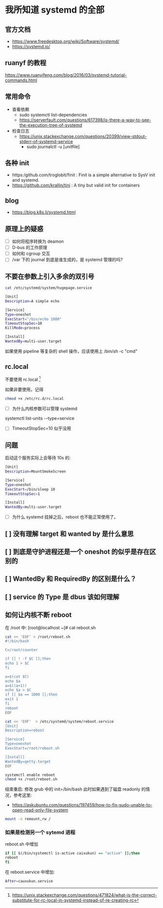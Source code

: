 # 我所知道 systemd 的全部

## 官方文档
- https://www.freedesktop.org/wiki/Software/systemd/
- https://systemd.io/

## ruanyf 的教程
https://www.ruanyifeng.com/blog/2016/03/systemd-tutorial-commands.html

## 常用命令
- 查看依赖
  - sudo systemctl list-dependencies
  - https://serverfault.com/questions/617398/is-there-a-way-to-see-the-execution-tree-of-systemd
- 检查日志
  - https://unix.stackexchange.com/questions/20399/view-stdout-stderr-of-systemd-service
    - sudo journalctl -u [unitfile]

## 各种 init
- https:/github.com/troglobit/finit : Finit is a simple alternative to SysV init and systemd.
- https://github.com/krallin/tini : A tiny but valid init for containers

## blog
- https://blog.k8s.li/systemd.html

## 原理上的疑惑
- [ ] 如何将程序转换为 deamon
- [ ] D-bus 的工作原理
- [ ] 如何和 cgroup 交互
- [ ] /var 下的 journal 到底是谁生成的，是 systemd 管理的吗?

## 不要在参数上引入多余的双引号

```sh
cat /etc/systemd/system/hugepage.service

[Unit]
Description=A simple echo

[Service]
Type=oneshot
ExecStart="/bin/echo 1000"
TimeoutStopSec=10
KillMode=process

[Install]
WantedBy=multi-user.target
```

如果使用 pipeline 等复杂的 shell 操作，应该使用上 /bin/sh -c "cmd"

## rc.local

不要使用 rc.local [^1]

如果非要使用，记得
```sh
chmod +x /etc/rc.d/rc.local
```




- [ ] 为什么内核参数可以管理 systemd

systemctl list-units --type=service

- [ ] TimeoutStopSec=10 似乎没用

## 问题
启动这个服务实际上会等待 10s 的:
```sh
[Unit]
Description=MountSmokeScreen

[Service]
Type=oneshot
ExecStart=/bin/sleep 10
TimeoutStopSec=1

[Install]
WantedBy=multi-user.target
```

- [ ] 为什么 systemd 挂掉之后，reboot 也不能正常使用了。

## [ ] 没有理解 target 和 wanted by 是什么意思

## [ ] 到底是守护进程还是一个 oneshot 的似乎是存在区别的

## [ ] WantedBy 和 RequiredBy 的区别是什么？

## [ ] service 的 Type 是 dbus 该如何理解


## 如何让内核不断 reboot

在 /root 中:
[root@localhost ~]# cat reboot.sh
```sh
cat << 'EOF' > /root/reboot.sh
#!/bin/bash

C=/root/counter

if [[ ! -f $C ]];then
echo 1 > $C
fi

a=$(cat $C)
echo $a
a=$((a+1))
echo $a > $C
if [[ $a == 1000 ]];then
exit 1
fi
reboot
EOF

cat << 'EOF'  > /etc/systemd/system/reboot.service
[Unit]
Description=reboot

[Service]
Type=oneshot
ExecStart=/root/reboot.sh

[Install]
WantedBy=getty.target
EOF

systemctl enable reboot
chmod +x /root/reboot.sh
```

结束重启: 修改 grub 中的 init=/bin/bash
此时如果遇到了磁盘 readonly 的情况，参考这里:
- https://askubuntu.com/questions/197459/how-to-fix-sudo-unable-to-open-read-only-file-system

```sh
mount -o remount,rw /
```

### 如果是检测另一个 sytemd 进程

reboot.sh 中增加
```sh
if [[ $(/bin/systemctl is-active caixukun) == "active" ]];then
reboot
fi
```

在 reboot.service 中增加:
```sh
After=cauxukun.service
```




[^1]: https://unix.stackexchange.com/questions/471824/what-is-the-correct-substitute-for-rc-local-in-systemd-instead-of-re-creating-rc
[^2]: https://support.huaweicloud.com/intl/en-us/trouble-ecs/ecs_trouble_0349.html
